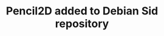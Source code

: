 ---
title: 'Pencil2D added to Debian Sid repository'
redirect_to:
  - 'https://discuss.pencil2d.org/t/pencil2d-added-to-debian-sid-repository/855'
---